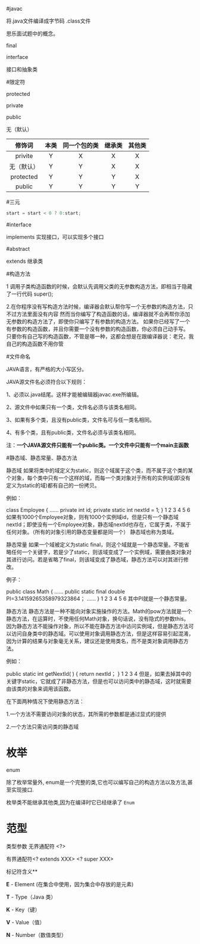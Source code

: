 #javac

将.java文件编译成字节码 .class文件



思乐面试题中的概念。





final

interface

接口和抽象类



#限定符

protected

private

public

无（默认）

|   修饰词   | 本类 | 同一个包的类 | 继承类 | 其他类 |
| :--------: | :--: | :----------: | :----: | :----: |
|  privite   |  Y   |      X       |   X    |   X    |
| 无（默认） |  Y   |      Y       |   X    |   X    |
| protected  |  Y   |      Y       |   Y    |   X    |
|   public   |  Y   |      Y       |   Y    |   Y    |





#三元

```java
start = start < 0 ? 0:start;
```



#interface 

implements 实现接口，可以实现多个接口



#abstract

extends 继承类





#构造方法

1 调用子类构造函数的时候，会默认先调用父类的无参数构造方法，即相当于隐藏了一行代码 super();

2.在你程序没有写构造方法时候，编译器会默认帮你写一个无参数的构造方法，只不过方法里面没有内容
然而当你编写了构造函数的话，编译器就不会再帮你添加无参数的构造方法了，即使你只编写了有参数的构造方法。
如果你已经写了一个有参数的构造函数，并且你需要一个没有参数的构造函数，你必须自己动手写。
只要你有自己写的构造函数，不管是哪一种，这都会想是在跟编译器说：老兄，我自己的构造函数不用你管



#文件命名

JAVA语言，有严格的大小写区分。

JAVA源文件名必须符合以下规则：

1、必须以.java结尾。这样才能被编辑器javac.exe所编辑。

2、源文件中如果只有一个类，文件名必须与该类名相同。

3、如果有多个类，且没有public类，文件名可与任一类名相同。

4、有多个类，且有public类，文件名必须与该类名相同。

 注：**一个JAVA源文件只能有一个public类。一个文件中只能有一个main主函数**



#静态域、静态常量、静态方法

静态域
如果将类中的域定义为static，则这个域属于这个类，而不属于这个类的某个对象，每个类中只有一个这样的域，而每一个类对象对于所有的实例域(即没有定义为static的域)都有自己的一份拷贝。

例如：

class Employee
{
    ……
    private int id;
    private static int nextId = 1;
}
1
2
3
4
5
6
如果有1000个Employee对象，则有1000个实例域id，但是只有一个静态域nextId；即使没有一个Employee对象，静态域nextId也存在，它属于类，不属于任何对象。（所有的对象引用的静态变量都是同一个）
静态域也称为类域。

静态常量
如果一个域被定义为static final，则这个域就是一个静态常量。不能省略任何一个关键字，若是少了static，则该域变成了一个实例域，需要由类对象对其进行访问。若是省略了final，则该域变成了静态域，静态方法可以对其进行修改。

例子：

public class Math
{
    ……
    public static final double PI=3.14159265358979323864；
    ……
}
1
2
3
4
5
6
其中PI就是一个静态常量。

静态方法
静态方法是一种不能向对象实施操作的方法。Math的pow方法就是一个静态方法，在运算时，不使用任何Math对象，换句话说，没有隐式的参数this。因为静态方法不能操作对象，所以不能在静态方法中访问实例域，但是静态方法可以访问自身类中的静态域。可以使用对象调用静态方法，但是这样容易引起混淆，因为计算的结果与对象毫无关系，建议还是使用类名，而不是类对象调用静态方法。

例如：

public static int getNextId( )
{
    return nextId；
}
1
2
3
4
但是，如果去掉其中的关键字static，它就成了非静态方法，但是也可以访问类中的静态域，这时就需要由该类的对象来调用该函数。

在下面两种情况下使用静态方法：

1.一个方法不需要访问对象的状态，其所需的参数都是通过显式的提供

2.一个方法只需访问类的静态域

# 枚举

enum

除了枚举常量外, enum是一个完整的类,它也可以编写自己的构造方法以及方法,甚至实现接口.

枚举类不能继承其他类,因为在编译时它已经继承了 `Enum`



# 范型

类型参数<T>    无界通配符 <?>

有界通配符<? extends XXX>    <? super XXX>



标记符含义**

 **E** - Element (在集合中使用，因为集合中存放的是元素)

 **T** - Type（Java 类）

 **K** - Key（键）

 **V** - Value（值）

 **N** - Number（数值类型）
